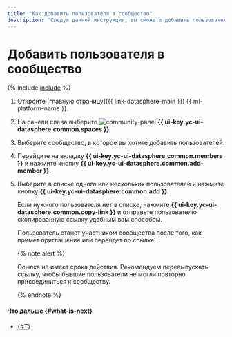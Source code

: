 ```yaml
---
title: "Как добавить пользователя в сообщество"
description: "Следуя данной инструкции, вы сможете добавить пользователя в сообщество."
---
```


# Добавить пользователя в сообщество

{% include [include](../../../_includes/datasphere/organization-users.md) %}

1. Откройте [главную страницу]({{ link-datasphere-main }}) {{ ml-platform-name }}.
1. На панели слева выберите ![community-panel](../../../_assets/datasphere/communities.svg) **{{ ui-key.yc-ui-datasphere.common.spaces }}**.
1. Выберите сообщество, в которое вы хотите добавить пользователей.
1. Перейдите на вкладку **{{ ui-key.yc-ui-datasphere.common.members }}** и нажмите кнопку **{{ ui-key.yc-ui-datasphere.common.add-member }}**.
1. Выберите в списке одного или нескольких пользователей и нажмите кнопку **{{ ui-key.yc-ui-datasphere.common.add }}**.

   Если нужного пользователя нет в списке, нажмите **{{ ui-key.yc-ui-datasphere.common.copy-link }}** и отправьте пользователю скопированную ссылку удобным вам способом.

   Пользователь станет участником сообщества после того, как примет приглашение или перейдет по ссылке.

   {% note alert %}

   Ссылка не имеет срока действия. Рекомендуем перевыпускать ссылку, чтобы бывшие пользователи не могли повторно присоединиться к сообществу.

   {% endnote %}

#### Что дальше {#what-is-next}

* [{#T}](link-channel.md)
